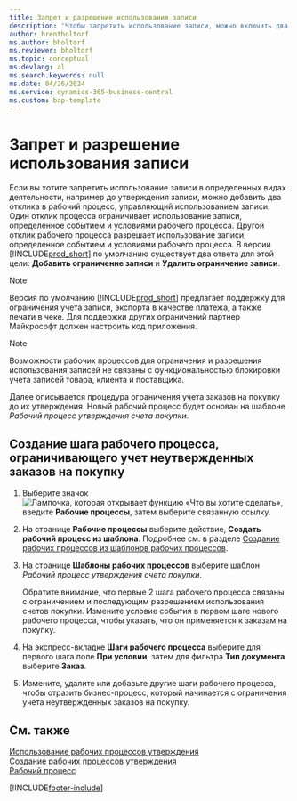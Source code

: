 ```yaml
---
title: Запрет и разрешение использования записи
description: 'Чтобы запретить использование записи, можно включить два отклика в рабочий процесс, управляющий использованием записи.'
author: brentholtorf
ms.author: bholtorf
ms.reviewer: bholtorf
ms.topic: conceptual
ms.devlang: al
ms.search.keywords: null
ms.date: 04/26/2024
ms.service: dynamics-365-business-central
ms.custom: bap-template
---
```

# <a name="restrict-and-allow-usage-of-a-record"></a>Запрет и разрешение использования записи

Если вы хотите запретить использование записи в определенных видах деятельности, например до утверждения записи, можно добавить два отклика в рабочий процесс, управляющий использованием записи. Один отклик процесса ограничивает использование записи, определенное событием и условиями рабочего процесса. Другой отклик рабочего процесса разрешает использование записи, определенное событием и условиями рабочего процесса. В версии [!INCLUDE[prod_short](includes/prod_short.md)] по умолчанию существует два ответа для этой цели: **Добавить ограничение записи** и **Удалить ограничение записи**.

> [!NOTE]  
> Версия по умолчанию [!INCLUDE[prod_short](includes/prod_short.md)] предлагает поддержку для ограничения учета записи, экспорта в качестве платежа, а также печати в чеке. Для поддержки других ограничений партнер Майкрософт должен настроить код приложения.  

> [!NOTE]  
> Возможности рабочих процессов для ограничения и разрешения использования записей не связаны с функциональностью блокировки учета записей товара, клиента и поставщика.

Далее описывается процедура ограничения учета заказов на покупку до их утверждения. Новый рабочий процесс будет основан на шаблоне *Рабочий процесс утверждения счета покупки*.  

## <a name="create-a-workflow-step-that-restricts-posting-of-unapproved-purchase-orders"></a>Создание шага рабочего процесса, ограничивающего учет неутвержденных заказов на покупку

1. Выберите значок ![Лампочка, которая открывает функцию «Что вы хотите сделать»](media/ui-search/search_small.png "Что вы хотите сделать"), введите **Рабочие процессы**, затем выберите связанную ссылку.  
2. На странице **Рабочие процессы** выберите действие, **Создать рабочий процесс из шаблона**. Подробнее см. в разделе [Создание рабочих процессов из шаблонов рабочих процессов](across-how-to-create-workflows-from-workflow-templates.md).
3. На странице **Шаблоны рабочих процессов** выберите шаблон *Рабочий процесс утверждения счета покупки*.  

   Обратите внимание, что первые 2 шага рабочего процесса связаны с ограничением и последующим разрешением использования счетов покупки. Измените условие события в первом шаге нового рабочего процесса, чтобы указать, что он применяется к заказам на покупку.  
4. На экспресс-вкладке **Шаги рабочего процесса** выберите для первого шага поле **При условии**, затем для фильтра **Тип документа** выберите **Заказ**.  
5. Измените, удалите или добавьте другие шаги рабочего процесса, чтобы отразить бизнес-процесс, который начинается с ограничения учета неутвержденных заказов на покупку.  

## <a name="see-also"></a>См. также

[Использование рабочих процессов утверждения](across-use-workflows.md)  
[Создание рабочих процессов утверждения](across-how-to-create-workflows.md)  
[Рабочий процесс](across-workflow.md)  

[!INCLUDE[footer-include](includes/footer-banner.md)]
